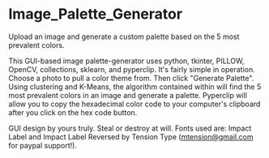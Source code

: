 # Image_Palette_Generator
Upload an image and generate a custom palette based on the 5 most prevalent colors. 

This GUI-based image palette-generator uses python, tkinter, PILLOW, OpenCV, collections, sklearn, and pyperclip. It's fairly simple in operation. Choose a photo to pull a color theme from. Then click "Generate Palette". Using clustering and K-Means, the algorithm contained within will find the 5 most prevalent colors in an image and generate a palette. Pyperclip will allow you to copy the hexadecimal color code to your computer's clipboard after you click on the hex code button. 

GUI design by yours truly. Steal or destroy at will. Fonts used are: Impact Label and Impact Label Reversed by Tension Type (mtension@gmail.com for paypal support!). 
